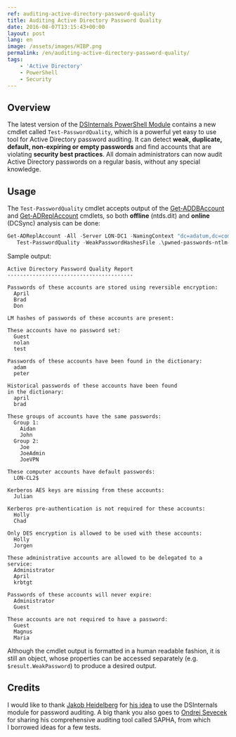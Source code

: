 ```yaml
---
ref: auditing-active-directory-password-quality
title: Auditing Active Directory Password Quality
date: 2016-08-07T13:15:43+00:00
layout: post
lang: en
image: /assets/images/HIBP.png
permalink: /en/auditing-active-directory-password-quality/
tags:
    - 'Active Directory'
    - PowerShell
    - Security
---
```


## Overview

The latest version of the [DSInternals PowerShell Module](https://github.com/MichaelGrafnetter/DSInternals) contains a new cmdlet called `Test-PasswordQuality`, which is a powerful yet easy to use tool for Active Directory password auditing. It can detect **weak, duplicate, default, non-expiring or empty passwords** and find accounts that are violating **security best practices**. All domain administrators can now audit Active Directory passwords on a regular basis, without any special knowledge.

## Usage

The `Test-PasswordQuality` cmdlet accepts output of the [Get-ADDBAccount](/en/dumping-ntds-dit-files-using-powershell/) and [Get-ADReplAccount](/en/retrieving-active-directory-passwords-remotely/) cmdlets, so both **offline** (ntds.dit) and **online** (DCSync) analysis can be done:

```powershell
Get-ADReplAccount -All -Server LON-DC1 -NamingContext "dc=adatum,dc=com" |
   Test-PasswordQuality -WeakPasswordHashesFile .\pwned-passwords-ntlm-ordered-by-count.txt -IncludeDisabledAccounts
```

<!--more-->

Sample output:

```
Active Directory Password Quality Report
----------------------------------------

Passwords of these accounts are stored using reversible encryption:
  April
  Brad
  Don

LM hashes of passwords of these accounts are present:

These accounts have no password set:
  Guest
  nolan
  test

Passwords of these accounts have been found in the dictionary:
  adam
  peter

Historical passwords of these accounts have been found in the dictionary:
  april
  brad

These groups of accounts have the same passwords:
  Group 1:
    Aidan
    John
  Group 2:
    Joe
    JoeAdmin
    JoeVPN

These computer accounts have default passwords:
  LON-CL2$

Kerberos AES keys are missing from these accounts:
  Julian

Kerberos pre-authentication is not required for these accounts:
  Holly
  Chad

Only DES encryption is allowed to be used with these accounts:
  Holly
  Jorgen

These administrative accounts are allowed to be delegated to a service:
  Administrator
  April
  krbtgt

Passwords of these accounts will never expire:
  Administrator
  Guest

These accounts are not required to have a password:
  Guest
  Magnus
  Maria

```

Although the cmdlet output is formatted in a human readable fashion, it is still an object, whose properties can be accessed separately (e.g. `$result.WeakPassword`) to produce a desired output.

## Credits

I&nbsp;would like to&nbsp;thank [Jakob Heidelberg](https://twitter.com/jakobheidelberg) for [his idea](https://flemmingriis.com/get-badpasswords/) to&nbsp;use the&nbsp;DSInternals module for&nbsp;password auditing. A&nbsp;big thank you also goes to&nbsp;[Ondrej Sevecek](https://www.sevecek.com/EnglishPages/default.aspx) for&nbsp;sharing his comprehensive auditing tool called SAPHA, from&nbsp;which I&nbsp;borrowed ideas for&nbsp;a&nbsp;few tests.
